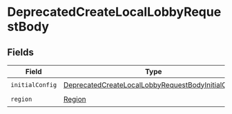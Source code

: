 # DeprecatedCreateLocalLobbyRequestBody


## Fields

| Field                                                                                                                          | Type                                                                                                                           | Required                                                                                                                       | Description                                                                                                                    |
| ------------------------------------------------------------------------------------------------------------------------------ | ------------------------------------------------------------------------------------------------------------------------------ | ------------------------------------------------------------------------------------------------------------------------------ | ------------------------------------------------------------------------------------------------------------------------------ |
| `initialConfig`                                                                                                                | [DeprecatedCreateLocalLobbyRequestBodyInitialConfig](../../Models/Lobby/DeprecatedCreateLocalLobbyRequestBodyInitialConfig.md) | :heavy_check_mark:                                                                                                             | N/A                                                                                                                            |
| `region`                                                                                                                       | [Region](../../Models/Shared/Region.md)                                                                                        | :heavy_check_mark:                                                                                                             | N/A                                                                                                                            |
